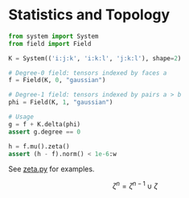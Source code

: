 # Statistics and Topology 

```python
from system import System
from field import Field

K = System(('i:j:k', 'i:k:l', 'j:k:l'), shape=2)

# Degree-0 field: tensors indexed by faces a
f = Field(K, 0, "gaussian") 

# Degree-1 field: tensors indexed by pairs a > b
phi = Field(K, 1, "gaussian")

# Usage
g = f + K.delta(phi)
assert g.degree == 0

h = f.mu().zeta()
assert (h - f).norm() < 1e-6:w
``` 

See [zeta.py](zeta.py) for examples. 

$$ \zeta^n = \zeta^{n - 1} \cup \zeta $$ 

